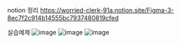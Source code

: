 notion 정리
https://worried-clerk-91a.notion.site/Figma-3-8ec7f2c914b14555bc7937480819cfed

실습예제
![image](https://user-images.githubusercontent.com/80961441/130707336-4ce9a371-0373-465d-a0d0-c055ae00ef31.png)
![image](https://user-images.githubusercontent.com/80961441/130707363-83cf8e9a-78b2-4025-b256-13568d81b39b.png)
![image](https://user-images.githubusercontent.com/80961441/130707390-cd385f6a-5652-4461-b7c5-fb2b8fa49f64.png)


